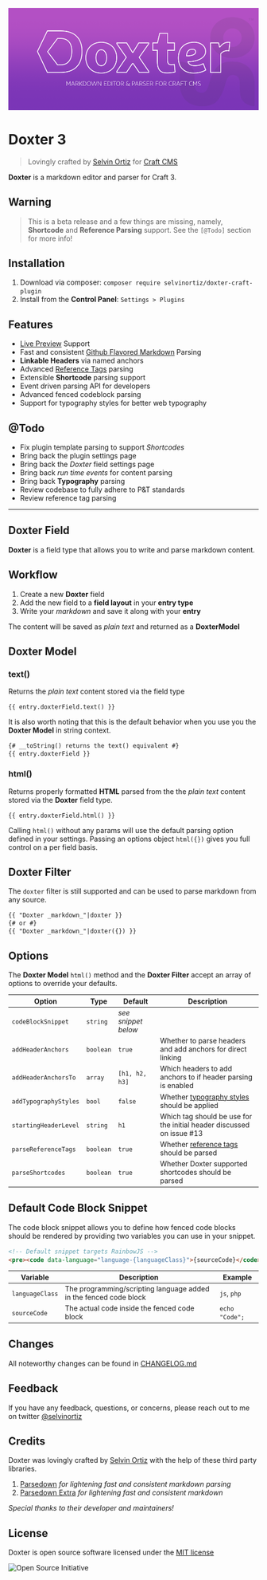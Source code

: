 ![Doxter](resources/img/doxter.png)

# Doxter 3
> Lovingly crafted by [Selvin Ortiz](https://selv.in) for [Craft CMS][craft]

**Doxter** is a markdown editor and parser for Craft 3.

## Warning
> This is a beta release and a few things are missing, namely, **Shortcode** and **Reference Parsing** support. See the `[@Todo]` section for more info!

## Installation
1. Download via composer: `composer require selvinortiz/doxter-craft-plugin`
2. Install from the **Control Panel**: `Settings > Plugins`

## Features
* [Live Preview][preview] Support
* Fast and consistent [Github Flavored Markdown][gfm] Parsing
* **Linkable Headers** via named anchors
* Advanced [Reference Tags][refTags] parsing
* Extensible **Shortcode** parsing support
* Event driven parsing API for developers
* Advanced fenced codeblock parsing
* Support for typography styles for better web typography

## @Todo
- Fix plugin template parsing to support _Shortcodes_
- Bring back the plugin settings page
- Bring back the _Doxter_ field settings page
- Bring back _run time events_ for content parsing
- Bring back **Typography** parsing
- Review codebase to fully adhere to P&T standards
- Review reference tag parsing

---

## Doxter Field

**Doxter** is a field type that allows you to write and parse markdown content.

## Workflow

1. Create a new **Doxter** field
2. Add the new field to a **field layout** in your **entry type**
3. Write your _markdown_ and save it along with your **entry**

The content will be saved as _plain text_ and returned as a **DoxterModel**

## Doxter Model

### text()
Returns the _plain text_ content stored via the field type

```twig
{{ entry.doxterField.text() }}
```

It is also worth noting that this is the default behavior when you use you the **Doxter Model** in string context.

```twig
{# __toString() returns the text() equivalent #}
{{ entry.doxterField }}
```

### html()

Returns properly formatted **HTML** parsed from the the _plain text_ content stored via the **Doxter** field type.

```twig
{{ entry.doxterField.html() }}
```

Calling `html()` without any params will use the default parsing option defined in your settings.
Passing an options object `html({})` gives you full control on a per field basis.

## Doxter Filter
The `doxter` filter is still supported and can be used to parse markdown from any source.

```twig
{{ "Doxter _markdown_"|doxter }}
{# or #}
{{ "Doxter _markdown_"|doxter({}) }}
```

## Options
The **Doxter Model** `html()` method and the **Doxter Filter** accept an array of options to override your defaults.

| Option                | Type      | Default            | Description                                                           |
|-----------------------|-----------|--------------------|----------------------------------------------------------             |
| `codeBlockSnippet`    | `string`  | _see snippet below_|                                                                       |
| `addHeaderAnchors`    | `boolean` | `true`             | Whether to parse headers and add anchors for direct linking           |
| `addHeaderAnchorsTo`  | `array`   | `[h1, h2, h3]`     | Which headers to add anchors to if header parsing is enabled          |
| `addTypographyStyles` | `bool`    | `false`            | Whether [typography styles](http://kingdesk.com/projects/php-typography/) should be applied |
| `startingHeaderLevel` | `string`  | `h1`               | Which tag should be use for the initial header discussed on issue #13 |
| `parseReferenceTags`  | `boolean` | `true`             | Whether [reference tags][refTags] should be parsed                    |
| `parseShortcodes`     | `boolean` | `true`             | Whether Doxter supported shortcodes should be parsed                  |


## Default Code Block Snippet
The code block snippet allows you to define how fenced code blocks should be rendered by providing two variables you can use in your snippet.

```html
<!-- Default snippet targets RainbowJS -->
<pre><code data-language="language-{languageClass}">{sourceCode}</code></pre>
```

| Variable      | Description                                                         | Example          |
|---------------|---------------------------------------------------------------------|------------------|
|`languageClass`| The programming/scripting language added in the fenced code block   | `js`, `php`      |
|`sourceCode`   | The actual code inside the fenced code block                        | `echo "Code";`   |

## Changes
All noteworthy changes can be found in [CHANGELOG.md][changelog]

## Feedback
If you have any feedback, questions, or concerns, please reach out to me on twitter [@selvinortiz][developer]

## Credits
Doxter was lovingly crafted by [Selvin Ortiz][developer] with the help of these third party libraries.

1. [Parsedown][parsedown] _for lightening fast and consistent markdown parsing_
2. [Parsedown Extra][parsedown] _for lightening fast and consistent markdown_

_Special thanks to their developer and maintainers!_

## License
Doxter is open source software licensed under the [MIT license][license]

![Open Source Initiative][osilogo]

[craft]:http://buildwithcraft.com "Craft CMS"
[developer]:http://twitter.com/selvinortiz "@selvinortiz"
[release]:https://github.com/selvinortiz/craft.doxter/releases "Official Release"
[refTags]:http://buildwithcraft.com/docs/reference-tags "Reference Tags"
[parseRefs]:http://buildwithcraft.com/docs/templating/filters#parseRefs "Reference Tag Filter"
[preview]:http://buildwithcraft.com/features/live-preview "Live Preview"
[matrix]:http://buildwithcraft.com/features/matrix "Matrix"
[entrytypes]:http://buildwithcraft.com/features/entry-types "Entry Types"
[gfm]: https://help.github.com/articles/github-flavored-markdown "Github Flavored Markdown"
[parsedown]:https://github.com/erusev/parsedown "Parsedown"
[parsedown]:https://github.com/erusev/parsedown-extra "Parsedown Extra"
[changelog]:https://github.com/selvinortiz/craft.doxter/blob/master/CHANGELOG.md "The Changelog"
[license]:https://raw.github.com/selvinortiz/craft.doxter/master/LICENSE "MIT License"
[osilogo]:https://github.com/selvinortiz/craft.doxter/raw/master/doxter/resources/img/osilogo.png "Open Source Initiative"
